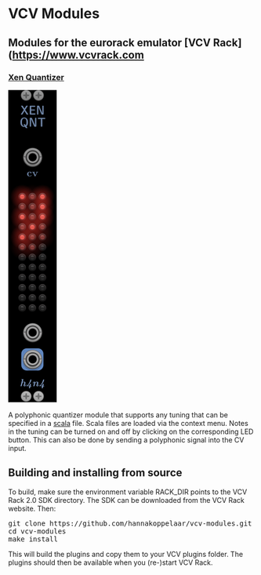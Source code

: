 # VCV Modules
## Modules for the eurorack emulator [VCV Rack](https://www.vcvrack.com

### [Xen Quantizer](#xen-qnt)
![Xen Quantizer](img/xen-qnt.png)

A polyphonic quantizer module that supports any tuning that can be specified in a [scala](https://huygens-fokker.org/scala/) file. Scala files are loaded via the context menu. Notes in the tuning can be turned on and off by clicking on the corresponding LED button. This can also be done by sending a polyphonic signal into the CV input.

## Building and installing from source
To build, make sure the environment variable RACK_DIR points to the VCV Rack 2.0 SDK directory. The SDK can be downloaded from the VCV Rack website. Then:

<pre>
git clone https://github.com/hannakoppelaar/vcv-modules.git
cd vcv-modules
make install
</pre>

This will build the plugins and copy them to your VCV plugins folder. The plugins should then be available when you (re-)start VCV Rack.


